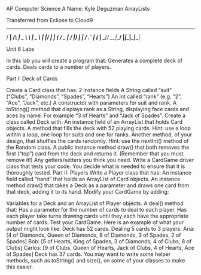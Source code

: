 AP Computer Science A Name: Kyle Deguzman
ArrayLists




Transferred from Eclipse to Cloud9

   ___   _   ___ ___    ___ _  _  ___ 
  / __| /_\ | _ \   \  | _ \ \| |/ __|
 | (__ / _ \|   / |) | |   / .` | (_ |
  \___/_/ \_\_|_\___/  |_|_\_|\_|\___|




Unit 6 Labs

In this lab you will create a program that:
Generates a complete deck of cards.
Deals cards to a number of players.

Part I: Deck of Cards

Create a Card class that has:
2 instance fields
A String called “suit” (“Clubs”, “Diamonds”, “Spades”, “Hearts”)
An int called “rank” (e.g. “2”, “Ace”, “Jack”, etc.)
A constructor with parameters for suit and rank.
A toString() method that displays rank as a String, displaying face cards and aces
by name. For example “3 of Hearts” and “Jack of Spades”.
Create a class called Deck with:
An instance field of an ArrayList that holds Card objects.
A method that fills the deck with 52 playing cards.
Hint: use a loop within a loop, one loop for suits and one for ranks.
Another method, of your design, that shuffles the cards randomly.
Hint: use the nextInt() method of the Random class.
A public instance method draw() that both removes the first (“top”) card from the deck
and returns it. (Remember that you must remove it!)
Any getters/setters you think you need.
Write a CardGame driver class that tests your code. You decide what is needed to
ensure that it is thoroughly tested.
Part II: Players
Write a Player class that has:
An instance field called “hand” that holds an ArrayList of Card objects.
An instance method draw() that takes a Deck as a parameter and draws one card
from that deck, adding it to its hand.
Modify your CardGame by adding:

Variables for a Deck and an ArrayList of Player objects.
A deal() method that:
Has a parameter for the number of cards to deal to each player.
Has each player take turns drawing cards until they each have the appropriate number
of cards.
Test your CardGame.
Here is an example of what your output might look like:
Deck has 52 cards.
Dealing 5 cards to 3 players.
Aria: [4 of Diamonds, Queen of Diamonds, 8 of Diamonds, 3
of Spades, 2 of Spades]
Bob: [5 of Hearts, King of Spades, 3 of Diamonds, 4 of
Clubs, 8 of Clubs]
Carlos: [9 of Clubs, Queen of Hearts, Jack of Clubs, 4 of
Hearts, Ace of Spades]
Deck has 37 cards.
You may want to write some helper methods, such as toString() and size(), on
some of your classes to make this easier.
